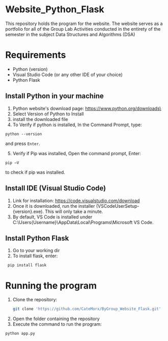 # Website_Python_Flask
This repository holds the program for the website. The website serves as a portfolio for all of the Group Lab Activities conducted in the entirety of the semester in the subject Data Structures and Algorithms (DSA)

# Requirements

- Python (version)
- Visual Studio Code (or any other IDE of your choice)
- Python Flask


## Install Python in your machine 

1. Python website's download page: https://www.python.org/downloads\
2. Select Version of Python to Install
3. install the downloaded file
4. To Verify if python is installed, In the Command Prompt, type:
```
python --version
```
 and press `Enter`.

5. Verify if Pip was installed, Open the command prompt, Enter:
```
pip –V 
```
to check if pip was installed.

## Install IDE (Visual Studio Code)
1. Link for installation: https://code.visualstudio.com/download
2. Once it is downloaded, run the installer (VSCodeUserSetup-{version}.exe). This will only take a minute.
3. By default, VS Code is installed under C:\Users\{Username}\AppData\Local\Programs\Microsoft VS Code.

## Install Python Flask
1. Go to your working dir 
2. To install flask, enter:
```
 pip install flask
```
# Running the program
1. Clone the repository:
    ```bash
    git clone 'https://github.com/CateMorx/ByGroup_Website_Flask.git'
    ```
2. Open the folder containing the repository
3. Execute the command to run the program:
```
python app.py
```